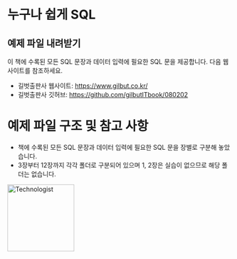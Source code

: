 # 누구나 쉽게 SQL
## 예제 파일 내려받기
이 책에 수록된 모든 SQL 문장과 데이터 입력에 필요한 SQL 문을 제공합니다. 다음 웹사이트를 참조하세요.
- 길벗출판사 웹사이트: https://www.gilbut.co.kr/
- 길벗출판사 깃허브: https://github.com/gilbutITbook/080202

# 예제 파일 구조 및 참고 사항
- 책에 수록된 모든 SQL 문장과 데이터 입력에 필요한 SQL 문을 장별로 구분해 놓았습니다.
- 3장부터 12장까지 각각 폴더로 구분되어 있으며 1, 2장은 실습이 없으므로 해당 폴더는 없습니다.

<img src="https://raw.githubusercontent.com/Tarikul-Islam-Anik/Animated-Fluent-Emojis/master/Emojis/People/Technologist.png" alt="Technologist" width="150" />